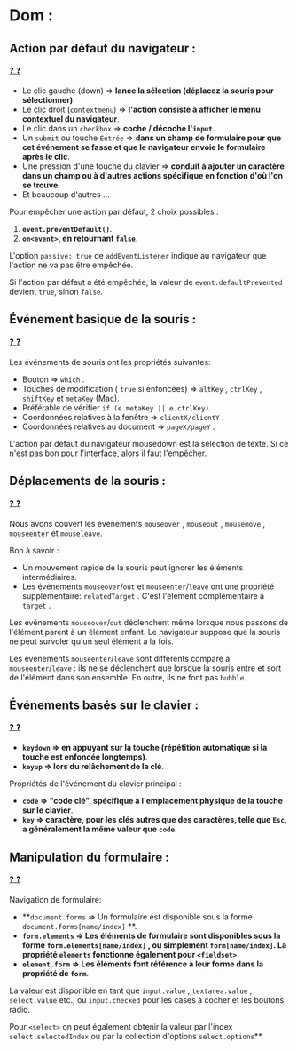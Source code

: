 # Dom :

## Action par défaut du navigateur : 

[:question: :question:](actionParDefautNavigateur.md)

* Le clic gauche (down) => **lance la sélection (déplacez la souris pour sélectionner)**.
* Le clic droit (`contextmenu`) => **l'action consiste à afficher le menu contextuel du navigateur**.
* Le clic dans un `checkbox` => **coche / décoche l'`input`**.
* Un `submit` ou touche `Entrée` => **dans un champ de formulaire pour que cet événement se fasse et que le navigateur envoie le formulaire après le clic**.
* Une pression d'une touche du clavier => **conduit à ajouter un caractère dans un champ ou à d'autres actions spécifique en fonction d'où l'on se trouve**.
* Et beaucoup d'autres ...

Pour empêcher une action par défaut, 2 choix possibles :

1. **`event.preventDefault()`**.
2. **`on<event>`, en retournant `false`**.

L'option `passive: true` de `addEventListener` indique au navigateur que l'action ne va pas être empêchée.

Si l'action par défaut a été empêchée, la valeur de `event.defaultPrevented` devient `true`, sinon `false`.

## Événement basique de la souris :

[:question: :question:](evenementBasiqueSouris.md)

Les événements de souris ont les propriétés suivantes:

* Bouton => `which` .
* Touches de modification ( `true` si enfoncées) => `altKey` , `ctrlKey` , `shiftKey` et `metaKey` (Mac).
* Préférable de vérifier `if (e.metaKey || e.ctrlKey)`.
* Coordonnées relatives à la fenêtre => `clientX/clientY` .
* Coordonnées relatives au document => `pageX/pageY` . 

L'action par défaut du navigateur mousedown est la sélection de texte. Si ce n'est pas bon pour l'interface, alors il faut l'empêcher.

## Déplacements de la souris :

[:question: :question:](deplacementSouris.md)

Nous avons couvert les événements `mouseover` , `mouseout` , `mousemove` , `mouseenter` et `mouseleave`.

Bon à savoir :

* Un mouvement rapide de la souris peut ignorer les éléments intermédiaires.
* Les événements `mouseover`/`out` et `mouseenter`/`leave` ont une propriété supplémentaire: `relatedTarget` . C'est l'élément complémentaire à `target` . 

Les événements `mouseover`/`out` déclenchent même lorsque nous passons de l'élément parent à un élément enfant. Le navigateur suppose que la souris ne peut survoler qu'un seul élément à la fois.

Les événements `mouseenter`/`leave` sont différents comparé à `mouseenter`/`leave` : ils ne se déclenchent que lorsque la souris entre et sort de l'élément dans son ensemble. En outre, ils ne font pas `bubble`.

## Événements basés sur le clavier :

[:question: :question:](evenementClavier.md)

* **`keydown` => en appuyant sur la touche (répétition automatique si la touche est enfoncée longtemps)**.
* **`keyup` => lors du relâchement de la clé**.

Propriétés de l'événement du clavier principal :
* **`code` => "code clé", spécifique à l'emplacement physique de la touche sur le clavier**.
* **`key` => caractère, pour les clés autres que des caractères, telle que `Esc`, a généralement la même valeur que `code`**.

## Manipulation du formulaire :

[:question: :question:](manipulationFormulaire.md)

Navigation de formulaire:

* **`document.forms` => Un formulaire est disponible sous la forme `document.forms[name/index]` **.
* **`form.elements` => Les éléments de formulaire sont disponibles sous la forme `form.elements[name/index]` , ou simplement `form[name/index]`. La propriété `elements` fonctionne également pour `<fieldset>`**.
* **`element.form` => Les éléments font référence à leur forme dans la propriété de `form`**. 

La valeur est disponible en tant que `input.value` , `textarea.value` , `select.value` etc., ou `input.checked` pour les cases à cocher et les boutons radio.

Pour `<select>` on peut également obtenir la valeur par l'index `select.selectedIndex` ou par la collection d'options `select.options`**.
